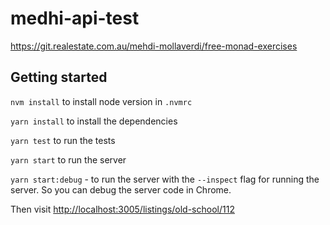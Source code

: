 # medhi-api-test

<https://git.realestate.com.au/mehdi-mollaverdi/free-monad-exercises>

## Getting started

`nvm install` to install node version in `.nvmrc`

`yarn install` to install the dependencies

`yarn test` to run the tests

`yarn start` to run the server

`yarn start:debug` - to run the server with the `--inspect` flag for running the server. So you can debug the server code in Chrome.

Then visit <http://localhost:3005/listings/old-school/112>
